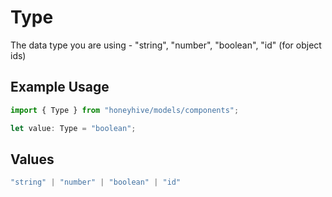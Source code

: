 # Type

The data type you are using - "string", "number", "boolean", "id" (for object ids)

## Example Usage

```typescript
import { Type } from "honeyhive/models/components";

let value: Type = "boolean";
```

## Values

```typescript
"string" | "number" | "boolean" | "id"
```